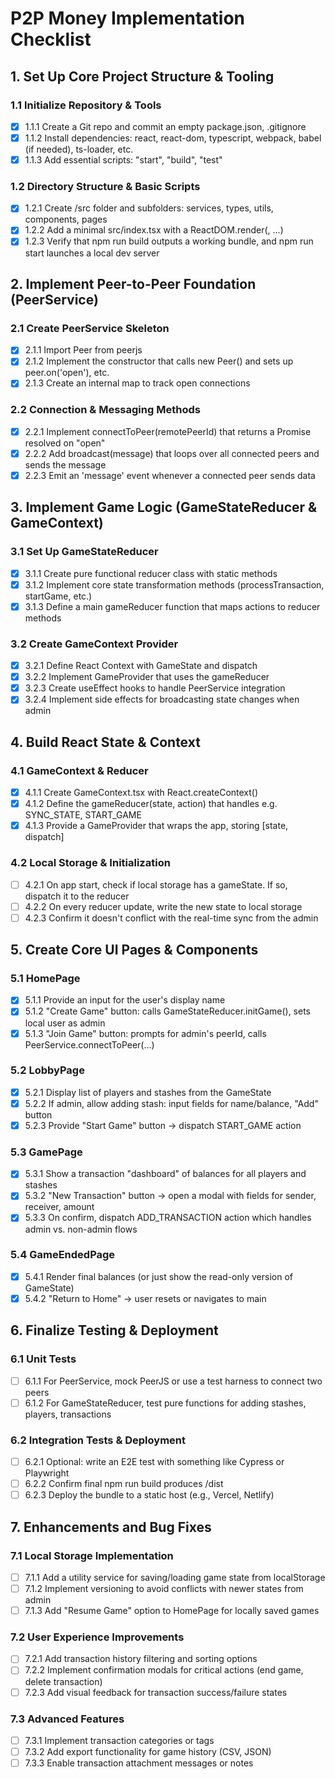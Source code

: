 # P2P Money Implementation Checklist

## 1. Set Up Core Project Structure & Tooling

### 1.1 Initialize Repository & Tools
- [x] 1.1.1 Create a Git repo and commit an empty package.json, .gitignore
- [x] 1.1.2 Install dependencies: react, react-dom, typescript, webpack, babel (if needed), ts-loader, etc.
- [x] 1.1.3 Add essential scripts: "start", "build", "test"

### 1.2 Directory Structure & Basic Scripts
- [x] 1.2.1 Create /src folder and subfolders: services, types, utils, components, pages
- [x] 1.2.2 Add a minimal src/index.tsx with a ReactDOM.render(<App />, ...)
- [x] 1.2.3 Verify that npm run build outputs a working bundle, and npm run start launches a local dev server

## 2. Implement Peer-to-Peer Foundation (PeerService)

### 2.1 Create PeerService Skeleton
- [x] 2.1.1 Import Peer from peerjs
- [x] 2.1.2 Implement the constructor that calls new Peer() and sets up peer.on('open'), etc.
- [x] 2.1.3 Create an internal map to track open connections

### 2.2 Connection & Messaging Methods
- [x] 2.2.1 Implement connectToPeer(remotePeerId) that returns a Promise resolved on "open"
- [x] 2.2.2 Add broadcast(message) that loops over all connected peers and sends the message
- [x] 2.2.3 Emit an 'message' event whenever a connected peer sends data

## 3. Implement Game Logic (GameStateReducer & GameContext)

### 3.1 Set Up GameStateReducer
- [x] 3.1.1 Create pure functional reducer class with static methods
- [x] 3.1.2 Implement core state transformation methods (processTransaction, startGame, etc.)
- [x] 3.1.3 Define a main gameReducer function that maps actions to reducer methods

### 3.2 Create GameContext Provider
- [x] 3.2.1 Define React Context with GameState and dispatch
- [x] 3.2.2 Implement GameProvider that uses the gameReducer
- [x] 3.2.3 Create useEffect hooks to handle PeerService integration
- [x] 3.2.4 Implement side effects for broadcasting state changes when admin

## 4. Build React State & Context

### 4.1 GameContext & Reducer
- [x] 4.1.1 Create GameContext.tsx with React.createContext()
- [x] 4.1.2 Define the gameReducer(state, action) that handles e.g. SYNC_STATE, START_GAME
- [x] 4.1.3 Provide a GameProvider that wraps the app, storing [state, dispatch]

### 4.2 Local Storage & Initialization
- [ ] 4.2.1 On app start, check if local storage has a gameState. If so, dispatch it to the reducer
- [ ] 4.2.2 On every reducer update, write the new state to local storage
- [ ] 4.2.3 Confirm it doesn't conflict with the real-time sync from the admin

## 5. Create Core UI Pages & Components

### 5.1 HomePage
- [x] 5.1.1 Provide an input for the user's display name
- [x] 5.1.2 "Create Game" button: calls GameStateReducer.initGame(), sets local user as admin
- [x] 5.1.3 "Join Game" button: prompts for admin's peerId, calls PeerService.connectToPeer(...)

### 5.2 LobbyPage
- [x] 5.2.1 Display list of players and stashes from the GameState
- [x] 5.2.2 If admin, allow adding stash: input fields for name/balance, "Add" button
- [x] 5.2.3 Provide "Start Game" button → dispatch START_GAME action

### 5.3 GamePage
- [x] 5.3.1 Show a transaction "dashboard" of balances for all players and stashes
- [x] 5.3.2 "New Transaction" button → open a modal with fields for sender, receiver, amount
- [x] 5.3.3 On confirm, dispatch ADD_TRANSACTION action which handles admin vs. non-admin flows

### 5.4 GameEndedPage
- [x] 5.4.1 Render final balances (or just show the read-only version of GameState)
- [x] 5.4.2 "Return to Home" → user resets or navigates to main

## 6. Finalize Testing & Deployment

### 6.1 Unit Tests
- [ ] 6.1.1 For PeerService, mock PeerJS or use a test harness to connect two peers
- [ ] 6.1.2 For GameStateReducer, test pure functions for adding stashes, players, transactions

### 6.2 Integration Tests & Deployment
- [ ] 6.2.1 Optional: write an E2E test with something like Cypress or Playwright
- [ ] 6.2.2 Confirm final npm run build produces /dist
- [ ] 6.2.3 Deploy the bundle to a static host (e.g., Vercel, Netlify)

## 7. Enhancements and Bug Fixes

### 7.1 Local Storage Implementation
- [ ] 7.1.1 Add a utility service for saving/loading game state from localStorage
- [ ] 7.1.2 Implement versioning to avoid conflicts with newer states from admin
- [ ] 7.1.3 Add "Resume Game" option to HomePage for locally saved games

### 7.2 User Experience Improvements
- [ ] 7.2.1 Add transaction history filtering and sorting options
- [ ] 7.2.2 Implement confirmation modals for critical actions (end game, delete transaction)
- [ ] 7.2.3 Add visual feedback for transaction success/failure states

### 7.3 Advanced Features
- [ ] 7.3.1 Implement transaction categories or tags
- [ ] 7.3.2 Add export functionality for game history (CSV, JSON)
- [ ] 7.3.3 Enable transaction attachment messages or notes 
